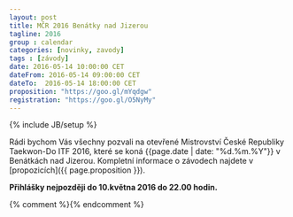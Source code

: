 ```yaml
---
layout: post
title: MČR 2016 Benátky nad Jizerou
tagline: 2016
group : calendar
categories: [novinky, zavody]
tags : [závody]
date: 2016-05-14 10:00:00 CET
dateFrom: 2016-05-14 09:00:00 CET
dateTo:  2016-05-14 18:00:00 CET
proposition: "https://goo.gl/mYqdgw"
registration: "https://goo.gl/O5NyMy"
---
```

{% include JB/setup %}

Rádi bychom Vás všechny pozvali na otevřené Mistrovství České Republiky Taekwon-Do ITF 2016, které se koná {{page.date | date: "%d.%m.%Y"}} v Benátkách nad Jizerou.
Kompletní informace o závodech najdete v [propozicích]({{ page.proposition }}).

**Přihlášky nejpozději do 10.května 2016 do 22.00 hodin.**

{% comment %}<!--
Dále je zde již finální [seznam přihlášených účastníků]({{ page.registration }}) za naši školu.
-->{% endcomment %}
